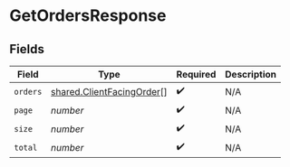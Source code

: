 # GetOrdersResponse


## Fields

| Field                                                                         | Type                                                                          | Required                                                                      | Description                                                                   |
| ----------------------------------------------------------------------------- | ----------------------------------------------------------------------------- | ----------------------------------------------------------------------------- | ----------------------------------------------------------------------------- |
| `orders`                                                                      | [shared.ClientFacingOrder](../../../sdk/models/shared/clientfacingorder.md)[] | :heavy_check_mark:                                                            | N/A                                                                           |
| `page`                                                                        | *number*                                                                      | :heavy_check_mark:                                                            | N/A                                                                           |
| `size`                                                                        | *number*                                                                      | :heavy_check_mark:                                                            | N/A                                                                           |
| `total`                                                                       | *number*                                                                      | :heavy_check_mark:                                                            | N/A                                                                           |